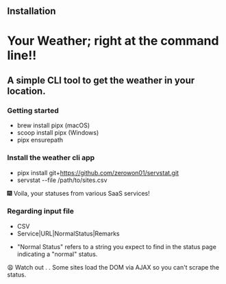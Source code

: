 ## Installation
# Your Weather; right at the command line!!
## A simple CLI tool to get the weather in your location.

### Getting started
- brew install pipx (macOS)
- scoop install pipx (Windows)
- pipx ensurepath


### Install the weather cli app
- pipx install git+https://github.com/zerowon01/servstat.git
- servstat --file /path/to/sites.csv
 
:fireworks: Voila, your statuses from various SaaS services!

### Regarding input file
- CSV
- Service|URL|NormalStatus|Remarks
 * "Normal Status" refers to a string you expect to find in the status page indicating a "normal" status.
 
:weary: Watch out . .
Some sites load the DOM via AJAX so you can't scrape the status.